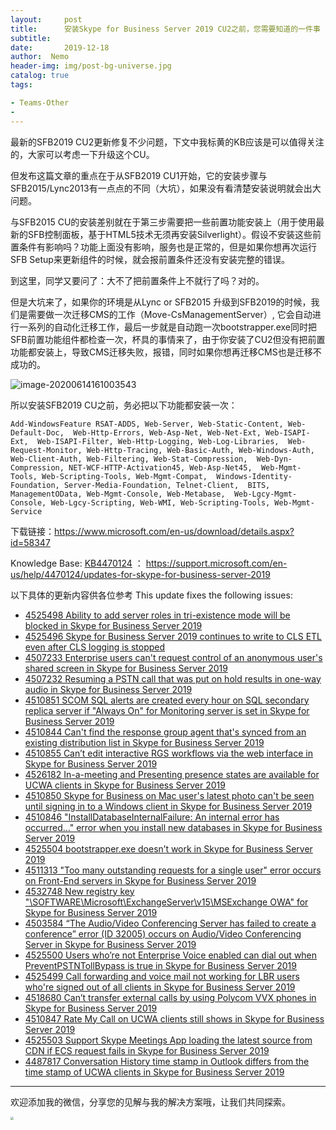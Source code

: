 ```yaml
---
layout:     post
title:      安装Skype for Business Server 2019 CU2之前，您需要知道的一件事
subtitle:  
date:       2019-12-18
author:  Nemo
header-img: img/post-bg-universe.jpg
catalog: true
tags:

- Teams-Other
- 
---
```


最新的SFB2019 CU2更新修复不少问题，下文中我标黄的KB应该是可以值得关注的，大家可以考虑一下升级这个CU。

但发布这篇文章的重点在于从SFB2019 CU1开始，它的安装步骤与SFB2015/Lync2013有一点点的不同（大坑），如果没有看清楚安装说明就会出大问题。

与SFB2015  CU的安装差别就在于第三步需要把一些前置功能安装上（用于使用最新的SFB控制面板，基于HTML5技术无须再安装Silverlight）。假设不安装这些前置条件有影响吗？功能上面没有影响，服务也是正常的，但是如果你想再次运行SFB Setup来更新组件的时候，就会报前置条件还没有安装完整的错误。

到这里，同学又要问了：大不了把前置条件上不就行了吗？对的。

但是大坑来了，如果你的环境是从Lync or SFB2015 升级到SFB2019的时候，我们是需要做一次迁移CMS的工作（Move-CsManagementServer）, 它会自动进行一系列的自动化迁移工作，最后一步就是自动跑一次bootstrapper.exe同时把SFB前置功能组件都检查一次，杯具的事情来了，由于你安装了CU2但没有把前置功能都安装上，导致CMS迁移失败，报错，同时如果你想再迁移CMS也是迁移不成功的。

![image-20200614161003543](https://cdn.jsdelivr.net/gh/tangx007/tangx007.github.io/img/image-20200614161003543.png)

所以安装SFB2019 CU之前，务必把以下功能都安装一次：

```
Add-WindowsFeature RSAT-ADDS, Web-Server, Web-Static-Content, Web-Default-Doc,  Web-Http-Errors, Web-Asp-Net, Web-Net-Ext, Web-ISAPI-Ext,  Web-ISAPI-Filter, Web-Http-Logging, Web-Log-Libraries,  Web-Request-Monitor, Web-Http-Tracing, Web-Basic-Auth, Web-Windows-Auth, Web-Client-Auth, Web-Filtering, Web-Stat-Compression,  Web-Dyn-Compression, NET-WCF-HTTP-Activation45, Web-Asp-Net45,  Web-Mgmt-Tools, Web-Scripting-Tools, Web-Mgmt-Compat,  Windows-Identity-Foundation, Server-Media-Foundation, Telnet-Client,  BITS, ManagementOData, Web-Mgmt-Console, Web-Metabase,  Web-Lgcy-Mgmt-Console, Web-Lgcy-Scripting, Web-WMI, Web-Scripting-Tools, Web-Mgmt-Service
```

下载链接：https://www.microsoft.com/en-us/download/details.aspx?id=58347

Knowledge Base: [KB4470124](https://support.microsoft.com/en-us/help/4470124/updates-for-skype-for-business-server-2019) ： https://support.microsoft.com/en-us/help/4470124/updates-for-skype-for-business-server-2019

以下具体的更新内容供各位参考 This update fixes the following issues:

- [4525498 Ability to add server roles in tri-existence mode will be blocked in Skype for Business Server 2019](https://support.microsoft.com/en-us/help/4525498)
- [4525496 Skype for Business Server 2019 continues to write to CLS ETL even after CLS logging is stopped](https://support.microsoft.com/en-us/help/4525496)
- [4507233 Enterprise users can't request control of an anonymous user's shared screen in Skype for Business Server 2019](https://support.microsoft.com/en-us/help/4507233)
- [4507232 Resuming a PSTN call that was put on hold results in one-way audio in Skype for Business Server 2019](https://support.microsoft.com/en-us/help/4507232)
- [4510851  SCOM SQL alerts are created every hour on SQL secondary replica server  if "Always On" for Monitoring server is set in Skype for Business Server  2019](https://support.microsoft.com/en-us/help/4510851)
- [4510844 Can't find the response group agent that's synced from an existing distribution list in Skype for Business Server 2019](https://support.microsoft.com/en-us/help/4510844)
- [4510855 Can’t edit interactive RGS workflows via the web interface in Skype for Business Server 2019](https://support.microsoft.com/en-us/help/4510855)
- [4526182 In-a-meeting and Presenting presence states are available for UCWA clients in Skype for Business Server 2019](https://support.microsoft.com/en-us/help/4526182)
- [4510850 Skype for Business on Mac user's latest photo can't be seen until signing in to a Windows client in Skype for Business Server 2019](https://support.microsoft.com/en-us/help/4510850)
- [4510846  "InstallDatabaseInternalFailure: An internal error has occurred…" error  when you install new databases in Skype for Business Server 2019](https://support.microsoft.com/en-us/help/4510846)
- [4525504 bootstrapper.exe doesn’t work in Skype for Business Server 2019](https://support.microsoft.com/en-us/help/4525504)
- [4511313 "Too many outstanding requests for a single user" error occurs on Front-End servers in Skype for Business Server 2019](https://support.microsoft.com/en-us/help/4511313)
- [4532748 New registry key "\SOFTWARE\Microsoft\ExchangeServer\v15\MSExchange OWA" for Skype for Business Server 2019](https://support.microsoft.com/en-us/help/4532748)
- [4503584 “The Audio/Video Conferencing Server has failed to create a conference” error (ID 32005) occurs on Audio/Video Conferencing Server in Skype for Business Server 2019](https://support.microsoft.com/en-us/help/4503584)
- [4525500  Users who’re not Enterprise Voice enabled can dial out when  PreventPSTNTollBypass is true in Skype for Business Server 2019](https://support.microsoft.com/en-us/help/4525500)
- [4525499  Call forwarding and voice mail not working for LBR users who're signed  out of all clients in Skype for Business Server 2019](https://support.microsoft.com/en-us/help/4525499)
- [4518680 Can’t transfer external calls by using Polycom VVX phones in Skype for Business Server 2019](https://support.microsoft.com/en-us/help/4518680)
- [4510847 Rate My Call on UCWA clients still shows in Skype for Business Server 2019](https://support.microsoft.com/en-us/help/4510847)
- [4525503 Support Skype Meetings App loading the latest source from CDN if ECS request fails in Skype for Business Server 2019](https://support.microsoft.com/en-us/help/4525503)
- [4487817 Conversation History time stamp in Outlook differs from the time stamp of UCWA clients in Skype for Business Server 2019](https://support.microsoft.com/en-us/help/4487817)

------

欢迎添加我的微信，分享您的见解与我的解决方案哦，让我们共同探索。

<img src="https://cdn.jsdelivr.net/gh/tangx007/tangx007.github.io/img/nemo-qrcode.jpg" style="zoom:33%;" />

